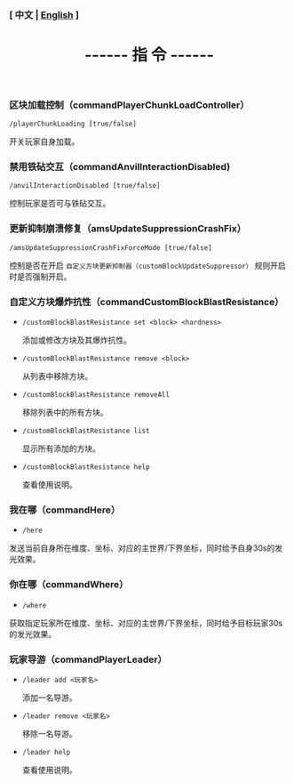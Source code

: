 

### [ 中文 | [English](/carpetamsaddition/en_us/Commands_en) ]

# <center>------ 指 令 ------</center>

&emsp;

### 区块加载控制（commandPlayerChunkLoadController）

`/playerChunkLoading [true/false]`

开关玩家自身加载。


### 禁用铁砧交互（commandAnvilInteractionDisabled)

`/anvilInteractionDisabled [true/false]`

控制玩家是否可与铁砧交互。

### 更新抑制崩溃修复（amsUpdateSuppressionCrashFix）

`/amsUpdateSuppressionCrashFixForceMode [true/false]`

控制是否在开启 `自定义方块更新抑制器（customBlockUpdateSuppressor）` 规则开启时是否强制开启。

### 自定义方块爆炸抗性（commandCustomBlockBlastResistance）

- `/customBlockBlastResistance set <block> <hardness>`

  添加或修改方块及其爆炸抗性。

  

- `/customBlockBlastResistance remove <block>`

  从列表中移除方块。

  

- `/customBlockBlastResistance removeAll`

  移除列表中的所有方块。

  

- `/customBlockBlastResistance list`

  显示所有添加的方块。



- `/customBlockBlastResistance help`

  查看使用说明。

### 我在哪（commandHere）

- `/here`

发送当前自身所在维度、坐标、对应的主世界/下界坐标，同时给予自身30s的发光效果。

### 你在哪（commandWhere）

- `/where`

获取指定玩家所在维度、坐标、对应的主世界/下界坐标，同时给予目标玩家30s的发光效果。

### 玩家导游（commandPlayerLeader）

- `/leader add <玩家名>`

  添加一名导游。



- `/leader remove <玩家名>`

  移除一名导游。



- `/leader help`

  查看使用说明。